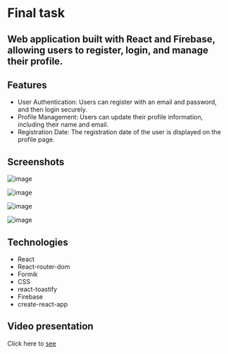 # Final task

## Web application built with React and Firebase, allowing users to register, login, and manage their profile.

## Features

- User Authentication: Users can register with an email and password, and then login securely.
- Profile Management: Users can update their profile information, including their name and email.
- Registration Date: The registration date of the user is displayed on the profile page.

## Screenshots 
![image](https://github.com/Venera00/Final-situational-task/assets/88454006/3fe2eaab-ccca-45fd-b77a-25b7253b8f0d)

![image](https://github.com/Venera00/Final-situational-task/assets/88454006/ca309b92-a5da-4da0-aa0b-ed5a272874be)

![image](https://github.com/Venera00/Final-situational-task/assets/88454006/fb2738e9-8171-4561-8b7f-92b28d48a9bc)

![image](https://github.com/Venera00/Final-situational-task/assets/88454006/e20087da-dfa5-47f7-a703-8a982c49d335)




## Technologies

- React
- React-router-dom
- Formik
- CSS
- react-toastify
- Firebase
- create-react-app

## Video presentation

Click here to [see](https://drive.google.com/drive/folders/1JYVqGpbq_3s0nfYQuW1sfCaeOF4Fkfaa?usp=sharing)
